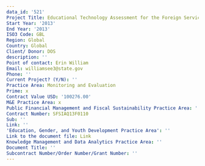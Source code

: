 ```yaml
---
data_id: '521'
Project Title: Educational Technology Assessment for the Foreign Service Institute
Start Year: '2013'
End Year: '2013'
ISO3 Code: GBL
Region: Global
Country: Global
Client/ Donor: DOS
description: ''
Point of contact: Erin William
Email: williamsee3@state.gov
Phone: ''
Current Project? (Y/N): ''
Practice Area: Monitoring and Evaluation
Prime: x
Contract Value USD: '100276.00'
M&E Practice Area: x
Public Financial Management and Fiscal Sustainability Practice Area: ''
Contract Number: SFSIAQ13F0110
Sub: ''
Link: ''
'Education, Gender, and Youth Development Practice Area': ''
Link to the document file: Link
Knowledge Management and Data Analytics Practice Area: ''
Document Title: ''
Subcontract Number/Order Number/Grant Number: ''
---
```

